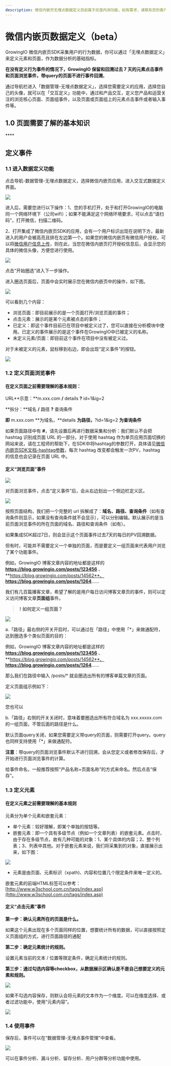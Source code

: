 ```yaml
---
description: 微信内嵌页无埋点数据定义目前属于灰度内测功能，如有需求，请联系您的客户成功经理或商务对接人，申请进行灰度内测。
---
```


# 微信内嵌页数据定义（beta）

GrowingIO 微信内嵌页SDK采集用户的行为数据，你可以通过「无埋点数据定义」来定义元素和页面，作为数据分析的基础指标。

**在没有定义行为事件的情况下，GrowingIO 保留和回溯过去 7 天的元素点击事件和页面浏览事件，带query的页面不进行事件回溯**。

通过导航栏进入「数据管理-无埋点数据定义」，选择您需要定义的应用，选择您自己的头像，就可以在「交互定义」功能中，通过和产品交互，定义您产品和运营关注的浏览核心页面、页面组事件，以及页面或页面组上的元素点击事件或者输入事件等。



## **1.0 页面需要了解的基本知识**

\*\*\*\*

## **定义事件**

### **1.1 进入数据定义功能**

点击导航-数据管理-无埋点数据定义，选择微信内嵌页应用，进入交互式数据定义界面。

![](../../.gitbook/assets/image%20%2897%29.png)

进入后，需要您进行以下操作：1、您的手机打开，处于和打开GrowingIO的电脑同一个网络环境下（公司wifi）；如果不能满足这个网络环境要求，可以点击“请扫码”，打开微信，扫描二维码。

2、打开集成了微信内嵌页SDK的应用，会有一个用户标识出现在说明下方，最新进入的用户会被高亮且排在左边第一个。如果您的微信内嵌页有微信用户授权，可以将[微信用户信息上传]()，则在此，当您在微信内嵌页打开授权信息后，会显示您的具体的微信头像，方便您进行使用。

![](../../.gitbook/assets/image%20%28274%29.png)

点击“开始圈选”进入下一步操作。

进入圈选页面后，页面中会实时展示您在微信内嵌页中的操作，如下图。

![](../../.gitbook/assets/image%20%28322%29.png)

可以看到几个内容：

* 浏览页面：即目前展示的是一个页面打开/浏览页面的事件；
* 点击元素：展示的是某个元素被点击的事件；
* 已定义：即这个事件目前已在项目中被定义过了，您可以直接在分析模块中使用。已定义的事件展示的是这个事件在GrowingIO中已被定义的名称。
* 未定义元素/页面：即目前这个事件在项目中没有被定义过。

对于未被定义的元素，鼠标移到右边，即会出现“定义事件”的按钮。

![](../../.gitbook/assets/image%20%2817%29.png)

### 1.2 定义页面浏览事件

#### **在定义页面之前需要理解的基本规则：**

URL**示意：**m.xxx.com **/** details **?** id=1&ig=2

**拆分：**域名 **/** 路径 **?** 查询条件

**即** m.xxx.com **为域名，**details  **为路径，**?id=1&ig=2 **为查询条件**

如果页面路径中有 **\#**，请先设置后再进行数据采集和分析：我们默认不会把 hashtag 识别成页面 URL 的一部分。对于使用 hashtag 作为单页应用页面切换的网站来说，请在工程师的帮助下，在SDK中将hashtag的参数打开，具体请见[微信内嵌页SDK文档-hashtag参数]()，每次 hashtag 改变都会触发一次PV，hashtag 的信息也会记录在页面 URL 中。

#### 定义“浏览页面”事件

![](../../.gitbook/assets/image%20%28156%29.png)

对页面浏览事件，点击“定义事件”后，会从右边划出一个侧边栏定义区。

![](../../.gitbook/assets/image%20%28218%29.png)

按照页面结构，我们把一个完整的 url 拆解成了：**域名、路径、查询条件**（如有查询条件则显示，如果没有查询条件就不会显示），可以分别编辑。默认展示的是当前页面浏览事件的所在页面的域名、路径和查询条件（如有）。

如果集成SDK超过7日，则会显示这个页面事件过去7天的每日的PV回溯数据。

但有时，可能并不需要定义一个单独的页面，而是要定义一组页面来代表用户浏览了某个功能事件。

例如，GrowingIO 博客文章内容的地址都是这样的 **https://blog.growingio.com/posts/123456** 、 **https://blog.growingio.com/posts/14562**、 **https://blog.growingio.com/posts/1264**......

我们有几百篇播客文章，希望了解的是用户每日访问博客文章页的事件，则可以定义访问博客文章**页面组**事件。

> **！如何定义一组页面？**

![](../../.gitbook/assets/2be01610-732a-4e90-9bef-304d5ee0443b.png)

a.「路径」最右侧的开关开启时，可以通过在「路径」中使用「\*」来做通配符，达到圈选多个类似页面的目的：

例如，GrowingIO 博客文章内容的地址都是这样的 **https://blog.growingio.com/posts/123456** 、 **https://blog.growingio.com/posts/14562**、 **https://blog.growingio.com/posts/1264**......

那么我们在路径中输入 /posts/\* 就会圈选出所有的博客单篇文章的页面。

定义页面组示例如下：

![](../../.gitbook/assets/image%20%283%29.png)

您也可以

b.「路径」右侧的开关关闭时，意味着要圈选出所有符合域名为 xxx.xxxxx.com 的一组页面，不管后面的路径是什么。

默认页面query关闭，如果您需要定义带query的页面，则需要打开query。query也同样支持使用「\*」来做通配符。

**注意**：带query的页面浏览事件默认不进行回溯，会从您定义或者修改保存后，才开始进行页面浏览事件的计算。

给事件命名，一般推荐按照“产品名称+页面名称”的方式来命名。然后点击“保存”。

### 1.3 定义元素

#### **在定义元素之前需要理解的基本规则**

元素分为单个元素和嵌套元素：

* 单个元素：较好理解，即某个单独的按钮等。
* 嵌套元素：即一个具有多级节点（例如一个文章列表）的嵌套元素。点击时，由于存在多级节点，故有几种可能的对象：1、某个具体的内容；2、整个列表；3、列表中其他。对于嵌套元素来说，我们将采集到的对象，直接展示出来，如下图：

![](../../.gitbook/assets/image%20%28212%29.png)

* 元素是由页面、元素标识（xpath\)、内容和位置几个限定条件来唯一定义的。

嵌套元素的前端HTML标签可以参考：[http://www.w3school.com.cn/tags/index.asp](http://www.w3school.com.cn/tags/index.asp)

#### **定义“点击元素”事件**

**第一步：确认元素所在的页面是什么。**

如果这个元素出现在多个页面同样的位置，想要统计所有的数据，可以直接按照定义页面组的方式，进行页面路径的通配

**第二步：确定元素统计的规则。**

设置元素当前的文本 / 位置等限定条件，确定元素统计的规则。

**第三步：通过勾选内容等checkbox，从数据展示区确认是不是自己想要定义的元素和规则。**

![](../../.gitbook/assets/image%20%28109%29.png)

  
如果不勾选内容保存，则默认会将元素的文本作为一个维度。可以在维度选择、或者过滤功能中，使用“元素内容”。

![](../../.gitbook/assets/image%20%28211%29.png)

### 1.4 使用事件

保存后，事件可以在“数据管理-无埋点事件管理”中查看。

![](../../.gitbook/assets/image%20%2870%29.png)

可以在事件分析、漏斗分析、留存分析、用户分群等分析功能中使用。







